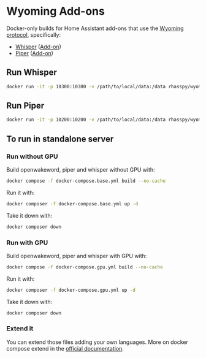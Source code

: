 # Wyoming Add-ons

Docker-only builds for Home Assistant add-ons that use the [Wyoming protocol](https://github.com/rhasspy/rhasspy3/blob/master/docs/wyoming.md), specifically:

* [Whisper](https://hub.docker.com/r/rhasspy/wyoming-whisper) ([Add-on](https://github.com/home-assistant/addons/blob/master/whisper/README.md))
* [Piper](https://hub.docker.com/r/rhasspy/wyoming-piper) ([Add-on](https://github.com/home-assistant/addons/blob/master/piper/README.md))


## Run Whisper

``` sh
docker run -it -p 10300:10300 -v /path/to/local/data:/data rhasspy/wyoming-whisper --model tiny-int8 --language en
```


## Run Piper

``` sh
docker run -it -p 10200:10200 -v /path/to/local/data:/data rhasspy/wyoming-piper --voice en_US-lessac-medium
```

## To run in standalone server

### Run without GPU

Build openwakeword, piper and whisper without GPU with:

``` sh
docker compose -f docker-compose.base.yml build --no-cache
```

Run it with:

``` sh
docker composer -f docker-compose.base.yml up -d
```

Take it down with:

``` sh
docker composer down
```

### Run with GPU

Build openwakeword, piper and whisper with GPU with:

``` sh
docker compose -f docker-compose.gpu.yml build --no-cache
```

Run it with:

``` sh
docker composer -f docker-compose.gpu.yml up -d
```

Take it down with:

``` sh
docker composer down
```

### Extend it

You can extend those files adding your own languages.
More on docker compose extend in the [official documentation](https://docs.docker.com/compose/multiple-compose-files/extends/).

